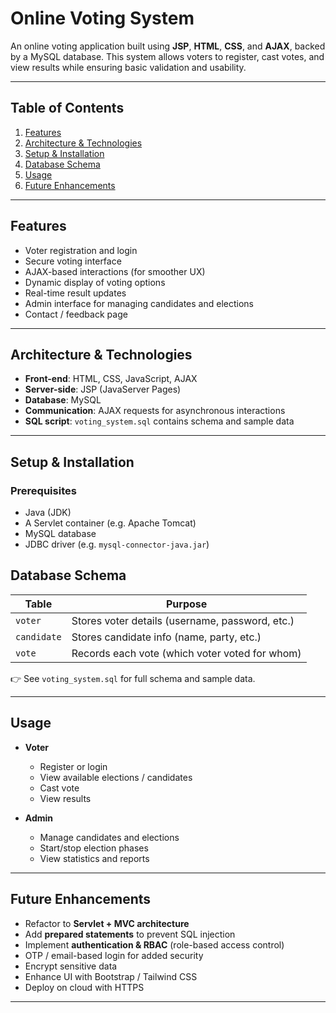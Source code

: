 # Online Voting System

An online voting application built using **JSP**, **HTML**, **CSS**, and **AJAX**, backed by a MySQL database. This system allows voters to register, cast votes, and view results while ensuring basic validation and usability.

---

## Table of Contents

1. [Features](#features)  
2. [Architecture & Technologies](#architecture--technologies)  
3. [Setup & Installation](#setup--installation)  
4. [Database Schema](#database-schema)  
5. [Usage](#usage)
6. [Future Enhancements](#future-enhancements)  

---

## Features

- Voter registration and login  
- Secure voting interface  
- AJAX-based interactions (for smoother UX)  
- Dynamic display of voting options  
- Real-time result updates  
- Admin interface for managing candidates and elections  
- Contact / feedback page  

---

## Architecture & Technologies

- **Front-end**: HTML, CSS, JavaScript, AJAX  
- **Server-side**: JSP (JavaServer Pages)  
- **Database**: MySQL  
- **Communication**: AJAX requests for asynchronous interactions  
- **SQL script**: `voting_system.sql` contains schema and sample data  

---

## Setup & Installation

### Prerequisites
- Java (JDK)  
- A Servlet container (e.g. Apache Tomcat)  
- MySQL database  
- JDBC driver (e.g. `mysql-connector-java.jar`)  

## Database Schema

| Table       | Purpose                                         |
| ----------- | ----------------------------------------------- |
| `voter`     | Stores voter details (username, password, etc.) |
| `candidate` | Stores candidate info (name, party, etc.)       |
| `vote`      | Records each vote (which voter voted for whom)  |

👉 See `voting_system.sql` for full schema and sample data.

---

## Usage

* **Voter**

  * Register or login
  * View available elections / candidates
  * Cast vote
  * View results

* **Admin**

  * Manage candidates and elections
  * Start/stop election phases
  * View statistics and reports

---

## Future Enhancements

* Refactor to **Servlet + MVC architecture**
* Add **prepared statements** to prevent SQL injection
* Implement **authentication & RBAC** (role-based access control)
* OTP / email-based login for added security
* Encrypt sensitive data
* Enhance UI with Bootstrap / Tailwind CSS
* Deploy on cloud with HTTPS

---
